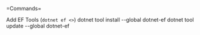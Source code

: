 =Commands=

Add EF Tools (`dotnet ef <>`)
dotnet tool install --global dotnet-ef
dotnet tool update --global dotnet-ef